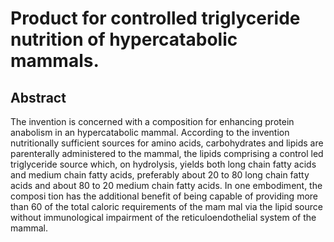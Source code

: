 # Product for controlled triglyceride nutrition of hypercatabolic mammals.

## Abstract
The invention is concerned with a composition for enhancing protein anabolism in an hypercatabolic mammal. According to the invention nutritionally sufficient sources for amino acids, carbohydrates and lipids are parenterally administered to the mammal, the lipids comprising a control led triglyceride source which, on hydrolysis, yields both long chain fatty acids and medium chain fatty acids, preferably about 20 to 80 long chain fatty acids and about 80 to 20 medium chain fatty acids. In one embodiment, the composi tion has the additional benefit of being capable of providing more than 60 of the total caloric requirements of the mam mal via the lipid source without immunological impairment of the reticuloendothelial system of the mammal.